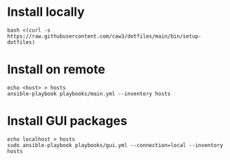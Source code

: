 # Install locally

```
bash <(curl -s https://raw.githubusercontent.com/caw3/dotfiles/main/bin/setup-dotfiles)
```

# Install on remote
```
echo <host> > hosts
ansible-playbook playbooks/main.yml --inventory hosts
```

# Install GUI packages
```
echo localhost > hosts
sudo ansible-playbook playbooks/gui.yml --connection=local --inventory hosts
```
